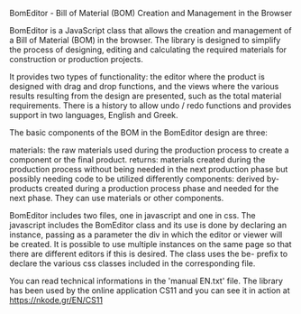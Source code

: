 BomEditor - Bill of Material (BOM) Creation and Management in the Browser

BomEditor is a JavaScript class that allows the creation and management of a Bill of Material (BOM) in the browser. The library is designed 
to simplify the process of designing, editing and calculating the required materials for construction or production projects.

It provides two types of functionality: the editor where the product is designed with drag and drop functions, and the views 
where the various results resulting from the design are presented, such as the total material requirements. There is a history to allow undo / redo functions 
and provides support in two languages, English and Greek.

The basic components of the BOM in the BomEditor design are three:

materials: the raw materials used during the production process to create a component or the final product.
returns: materials created during the production process without being needed in the next production phase but possibly needing code to be utilized differently
components: derived by-products created during a production process phase and needed for the next phase. They can use materials or other components.

BomEditor includes two files, one in javascript and one in css. The javascript includes the BomEditor class and its use is done by declaring an instance, 
passing as a parameter the div in which the editor or viewer will be created. It is possible to use multiple instances on the same page so that there are 
different editors if this is desired. The class uses the be- prefix to declare the various css classes included in the corresponding file.

You can read technical informations in the 'manual EN.txt' file. The library has been used by the online application CS11 and you can see it 
in action at https://nkode.gr/EN/CS11

